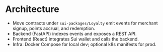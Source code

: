 # Architecture

- Move contracts under `sui-packages/Loyalty` emit events for merchant signup, points accrual, and redemption.
- Backend (FastAPI) indexes events and exposes a REST API.
- Frontend (React) integrates Sui wallet and calls the backend.
- Infra: Docker Compose for local dev; optional k8s manifests for prod.

